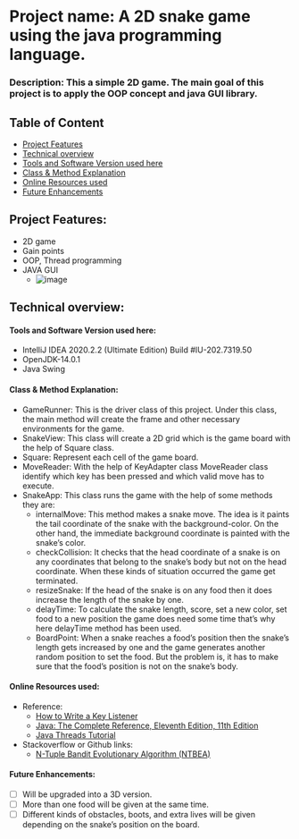 # Project name: A 2D snake game using the java programming language.
### Description: This a simple 2D game. The main goal of this project is to apply the OOP concept and java GUI library.
## Table of Content
- [Project Features](#project-features)
- [Technical overview](#technical-overview)
- [Tools and Software Version used here](#tools-and-software-version-used-here)
- [Class & Method Explanation](#class--method-explanation)
- [Online Resources used](#online-resources-used)
- [Future Enhancements](#future-enhancements)

## Project Features:
- 2D game
- Gain points
- OOP, Thread programming
- JAVA GUI
    - ![image](https://github.com/samiul0112/2D_game/project.gif)

## Technical overview:
#### Tools and Software Version used here:
- IntelliJ IDEA 2020.2.2 (Ultimate Edition) Build #IU-202.7319.50
- OpenJDK-14.0.1
- Java Swing
#### Class & Method Explanation:
- GameRunner:  This is the driver class of this project. Under this class, the main method will create the frame and other necessary environments for the game.
- SnakeView: This class will create a 2D grid which is the game board with the help of Square class.
- Square: Represent each cell of the game board.
- MoveReader: With the help of KeyAdapter class MoveReader class identify which key has been pressed and which valid move has to execute.
- SnakeApp: This class runs the game with the help of some methods they are:
    - internalMove: This method makes a snake move. The idea is it paints the tail coordinate of the snake with the background-color. On the other hand, the immediate background coordinate is painted with the snake’s color.
    - checkCollision: It checks that the head coordinate of a snake is on any coordinates that belong to the snake’s body but not on the head coordinate. When these kinds of situation occurred the game get terminated.
    - resizeSnake: If the head of the snake is on any food then it does increase the length of the snake by one.
    - delayTime: To calculate the snake length, score, set a new color, set food to a new position the game does need some time that’s why here delayTime method has been used.
    - BoardPoint: When a snake reaches a food’s position then the snake’s length gets increased by one and the game generates another random position to set the food. But the problem is, it has to make sure that the food’s position is not on the snake’s body.
#### Online Resources used:
- Reference:
    - [How to Write a Key Listener](https://docs.oracle.com/javase/tutorial/uiswing/events/keylistener.html)
    - [Java: The Complete Reference, Eleventh Edition, 11th Edition](https://www.oreilly.com/library/view/java-the-complete/9781260440249/)
    - [Java Threads Tutorial](https://youtu.be/TCd8QIS-2KI)
- Stackoverflow or Github links:
    - [N-Tuple Bandit Evolutionary Algorithm (NTBEA)](https://github.com/SimonLucas/ntbea/blob/master/java/src/utilities/JEasyFrame.java)
#### Future Enhancements:
- [ ] Will be upgraded into a 3D version.
- [ ] More than one food will be given at the same time.
- [ ] Different kinds of obstacles, boots, and extra lives will be given depending on the snake’s position on the board.
